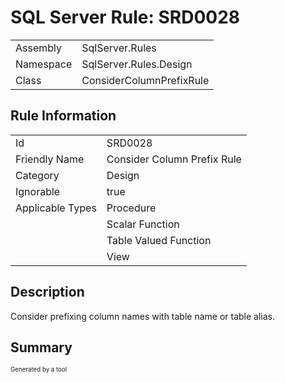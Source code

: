 # SQL Server Rule: SRD0028
  
|    |    |
|----|----|
| Assembly | SqlServer.Rules |
| Namespace | SqlServer.Rules.Design |
| Class | ConsiderColumnPrefixRule |
  
## Rule Information
  
|    |    |
|----|----|
| Id | SRD0028 |
| Friendly Name | Consider Column Prefix Rule |
| Category | Design |
| Ignorable | true |
| Applicable Types | Procedure  |
|   | Scalar Function |
|   | Table Valued Function |
|   | View |
  
## Description
  
Consider prefixing column names with table name or table alias.
  
## Summary
  
            
  
<sub><sup>Generated by a tool</sup></sub>
